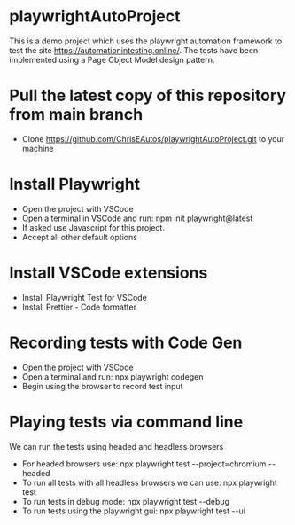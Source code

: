 # playwrightAutoProject

This is a demo project which uses the playwright automation framework to test the site https://automationintesting.online/. The tests have been implemented using a Page Object Model design pattern.

# Pull the latest copy of this repository from main branch

- Clone https://github.com/ChrisEAutos/playwrightAutoProject.git to your machine

# Install Playwright

- Open the project with VSCode
- Open a terminal in VSCode and run: npm init playwright@latest
- If asked use Javascript for this project.
- Accept all other default options

# Install VSCode extensions

- Install Playwright Test for VSCode
- Install Prettier - Code formatter

# Recording tests with Code Gen

- Open the project with VSCode
- Open a terminal and run: npx playwright codegen
- Begin using the browser to record test input

# Playing tests via command line

We can run the tests using headed and headless browsers

- For headed browsers use: npx playwright test --project=chromium --headed  
- To run all tests with all headless browsers we can use: npx playwright test
- To run tests in debug mode: npx playwright test --debug
- To run tests using the playwright gui: npx playwright test --ui








